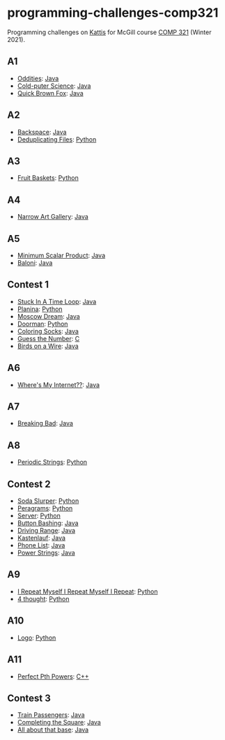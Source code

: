 # programming-challenges-comp321
Programming challenges on [Kattis](https://open.kattis.com/) for McGill course [COMP 321](https://www.mcgill.ca/study/2020-2021/courses/comp-321) (Winter 2021).


## A1
- [Oddities](https://open.kattis.com/problems/oddities): [Java](https://github.com/elinorpd/programming-challenges-comp321/blob/main/A1/Oddities_260883135.java)
- [Cold-puter Science](https://open.kattis.com/problems/cold): [Java](https://github.com/elinorpd/programming-challenges-comp321/blob/main/A1/Cold_260883135.java)
- [Quick Brown Fox](https://open.kattis.com/problems/quickbrownfox): [Java](https://github.com/elinorpd/programming-challenges-comp321/blob/main/A1/QuickBrownFox_260883135.java)

## A2
- [Backspace](https://open.kattis.com/problems/backspace): [Java](https://github.com/elinorpd/programming-challenges-comp321/blob/main/A2/backspace_260883135.java)
- [Deduplicating Files](https://open.kattis.com/problems/deduplicatingfiles): [Python](https://github.com/elinorpd/programming-challenges-comp321/blob/main/A2/deduplicatingfiles_260883135.py)

## A3
- [Fruit Baskets](https://open.kattis.com/problems/fruitbaskets): [Python](https://github.com/elinorpd/programming-challenges-comp321/blob/main/A3/fruitbaskets_260883135.py)

## A4
- [Narrow Art Gallery](https://open.kattis.com/problems/narrowartgallery): [Java](https://github.com/elinorpd/programming-challenges-comp321/blob/main/A4/narrowartgallery_260883135.java)

## A5
- [Minimum Scalar Product](https://open.kattis.com/problems/minimumscalar): [Java](https://github.com/elinorpd/programming-challenges-comp321/blob/main/A5/minimumscalar_260883135.java)
- [Baloni](https://open.kattis.com/problems/baloni): [Java](https://github.com/elinorpd/programming-challenges-comp321/blob/main/A5/baloni_260883135.java)

## Contest 1
- [Stuck In A Time Loop](https://open.kattis.com/problems/timeloop): [Java](https://github.com/elinorpd/programming-challenges-comp321/blob/main/Contest1/timeloop_260883135.java)
- [Planina](https://open.kattis.com/problems/planina): [Python](https://github.com/elinorpd/programming-challenges-comp321/blob/main/Contest1/planina_260883136.py)
- [Moscow Dream](https://open.kattis.com/problems/moscowdream): [Java](https://github.com/elinorpd/programming-challenges-comp321/blob/main/Contest1/moscowdream_260883135.java)
- [Doorman](https://open.kattis.com/problems/doorman): [Python](https://github.com/elinorpd/programming-challenges-comp321/blob/main/Contest1/doorman_260883135.py)
- [Coloring Socks](https://open.kattis.com/problems/color): [Java](https://github.com/elinorpd/programming-challenges-comp321/blob/main/Contest1/color_260883135.java)
- [Guess the Number](https://open.kattis.com/problems/guess): [C](https://github.com/elinorpd/programming-challenges-comp321/blob/main/Contest1/guess_260883135.c)
- [Birds on a Wire](https://open.kattis.com/problems/birds): [Java](https://github.com/elinorpd/programming-challenges-comp321/blob/main/Contest1/birds_260883135.java)


## A6
- [Where's My Internet??](https://open.kattis.com/problems/wheresmyinternet): [Java](https://github.com/elinorpd/programming-challenges-comp321/blob/main/A6/wheresmyinternet_260883135.java)

## A7
- [Breaking Bad](https://open.kattis.com/problems/breakingbad): [Java](https://github.com/elinorpd/programming-challenges-comp321/blob/main/A7/breakingbad_260883135.java)

## A8
- [Periodic Strings](https://open.kattis.com/problems/periodicstrings): [Python](https://github.com/elinorpd/programming-challenges-comp321/blob/main/A8/periodicstrings_260883135.py)

## Contest 2
- [Soda Slurper](https://open.kattis.com/problems/sodaslurper): [Python](https://github.com/elinorpd/programming-challenges-comp321/blob/main/Contest2/sodaslurper_260883135.py)
- [Peragrams](https://open.kattis.com/problems/peragrams): [Python](https://github.com/elinorpd/programming-challenges-comp321/blob/main/Contest2/peragrams_260883135.py)
- [Server](https://open.kattis.com/problems/server): [Python](https://github.com/elinorpd/programming-challenges-comp321/blob/main/Contest2/server_260883135.py)
- [Button Bashing](https://open.kattis.com/problems/buttonbashing): [Java](https://github.com/elinorpd/programming-challenges-comp321/blob/main/Contest2/buttonbashing_260883135.java)
- [Driving Range](https://open.kattis.com/problems/drivingrange): [Java](https://github.com/elinorpd/programming-challenges-comp321/blob/main/Contest2/drivingrange_260883135.java)
- [Kastenlauf](https://open.kattis.com/problems/kastenlauf): [Java](https://github.com/elinorpd/programming-challenges-comp321/blob/main/Contest2/kastenlauf_260883135.java)
- [Phone List](https://open.kattis.com/problems/phonelist): [Java](https://github.com/elinorpd/programming-challenges-comp321/blob/main/Contest2/phonelist_260883135.java)
- [Power Strings](https://open.kattis.com/problems/powerstrings): [Java](https://github.com/elinorpd/programming-challenges-comp321/blob/main/Contest2/powerstrings_260883135.java)

## A9
- [I Repeat Myself I Repeat Myself I Repeat](https://open.kattis.com/problems/irepeatmyself): [Python](https://github.com/elinorpd/programming-challenges-comp321/blob/main/A9/irepeatmyself_260883135.py)
- [4 thought](https://open.kattis.com/problems/4thought): [Python](https://github.com/elinorpd/programming-challenges-comp321/blob/main/A9/4thought_260883135.py)

## A10
- [Logo](https://open.kattis.com/problems/logo): [Python](https://github.com/elinorpd/programming-challenges-comp321/blob/main/A10/logo_260883135.py)

## A11
- [Perfect Pth Powers](https://open.kattis.com/problems/perfectpowers): [C++](https://github.com/elinorpd/programming-challenges-comp321/blob/main/A11/perfectpowers_260883135.cpp)

## Contest 3
- [Train Passengers](https://open.kattis.com/problems/trainpassengers): [Java](https://github.com/elinorpd/programming-challenges-comp321/blob/main/Contest3/trainpassengers_260883135.java)
- [Completing the Square](https://open.kattis.com/problems/completingthesquare): [Java](https://github.com/elinorpd/programming-challenges-comp321/blob/main/Contest3/completingthesquare_260883135.java)
- [All about that base](https://open.kattis.com/problems/allaboutthatbase): [Java](https://github.com/elinorpd/programming-challenges-comp321/blob/main/Contest3/allaboutthatbase_260883135.java)
